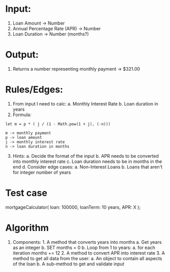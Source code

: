 
# Input: 
  1. Loan Amount -> Number
  2. Annual Percentage Rate (APR) -> Number 
  3. Loan Duration -> Number (months?)

# Output: 
  1. Returns a number representing monthly payment -> $321.00

# Rules/Edges:
  1. From input I need to calc:
    a. Monthly Interest Rate 
    b. Loan duration in years 
  2. Formula:

    let m = p * ( j / (1 - Math.pow(1 + j), (-n)))

    m -> monthly payment
    p -> loan amount 
    j -> monthly interest rate 
    n -> loan duration in months 

  3. Hints:
    a. Decide the format of the input
    b. APR needs to be converted into monthly interest rate 
    c. Loan duration needs to be in months in the end 
    d. Consider edge cases:
      a. Non-Interest Loans 
      b. Loans that aren't for integer number of years


# Test case 

mortgageCalculator(
  loan: 100000, 
  loanTerm: 10 years,
  APR: X
);

# Algorithm

  1. Components:
    1. A method that converts years into months 
      a. Get years as an integer 
      b. SET months = 0
      b. Loop from 1 to years:
        a. for each iteration months += 12
    2. A method to convert APR into interest rate 
    3. A method to get all data from the user:
      a. An object to contain all aspects of the loan 
      b. A sub-method to get and validate input 

